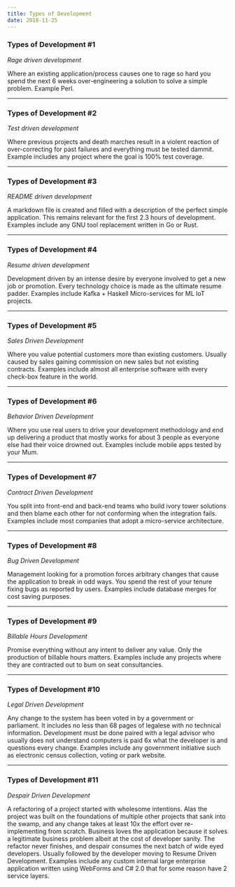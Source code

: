 ```yaml
---
title: Types of Development
date: 2018-11-25
---
```


### Types of Development #1

*Rage driven development*

Where an existing application/process causes one to rage so hard you spend the next 6 weeks over-engineering a solution to solve a simple problem. Example Perl.

----------

### Types of Development #2

*Test driven development*

Where previous projects and death marches result in a violent reaction of over-correcting for past failures and everything must be tested dammit. Example includes any project where the goal is 100% test coverage.

----------

### Types of Development #3

*README driven development*

A markdown file is created and filled with a description of the perfect simple application. This remains relevant for the first 2.3 hours of development. Examples include any GNU tool replacement written in Go or Rust.

----------

### Types of Development #4

*Resume driven development*

Development driven by an intense desire by everyone involved to get a new job or promotion. Every technology choice is made as the ultimate resume padder. Examples include Kafka + Haskell Micro-services for ML IoT projects.

----------

### Types of Development #5

*Sales Driven Development*

Where you value potential customers more than existing customers. Usually caused by sales gaining commission on new sales but not existing contracts. Examples include almost all enterprise software with every check-box feature in the world.

----------

### Types of Development #6

*Behavior Driven Development*

Where you use real users to drive your development methodology and end up delivering a product that mostly works for about 3 people as everyone else had their voice drowned out. Examples include mobile apps tested by your Mum.

----------

### Types of Development #7

*Contract Driven Development*

You split into front-end and back-end teams who build ivory tower solutions and then blame each other for not conforming when the integration fails. Examples include most companies that adopt a micro-service architecture.

----------

### Types of Development #8

*Bug Driven Development*

Management looking for a promotion forces arbitrary changes that cause the application to break in odd ways. You spend the rest of your tenure fixing bugs as reported by users. Examples include database merges for cost saving purposes.

----------

### Types of Development #9

*Billable Hours Development*

Promise everything without any intent to deliver any value. Only the production of billable hours matters. Examples include any projects where they are contracted out to bum on seat consultancies.

----------

### Types of Development #10

*Legal Driven Development*

Any change to the system has been voted in by a government or parliament. It includes no less than 68 pages of legalese with no technical information. Development must be done paired with a legal advisor who usually does not understand computers is paid 6x what the developer is and questions every change. Examples include any government initiative such as electronic census collection, voting or park website.

----------

### Types of Development #11

*Despair Driven Development*

A refactoring of a project started with wholesome intentions. Alas the project was built on the foundations of multiple other projects that sank into the swamp, and any change takes at least 10x the effort over re-implementing from scratch. Business loves the application because it solves a legitimate business problem albeit at the cost of developer sanity. The refactor never finishes, and despair consumes the next batch of wide eyed developers. Usually followed by the developer moving to Resume Driven Development. Examples include any custom internal large enterprise application written using WebForms and C# 2.0 that for some reason have 2 service layers.


